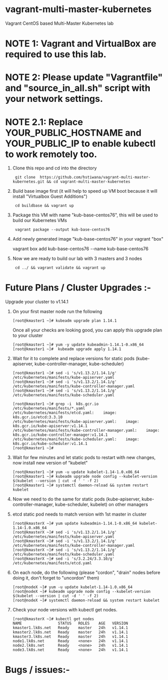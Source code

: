 # vagrant-multi-master-kubernetes
Vagrant CentOS based Multi-Master Kubernetes lab

# NOTE 1: Vagrant and VirtualBox are required to use this lab.
# NOTE 2: Please update "Vagrantfile" and "source_in_all.sh" script with your network settings.
# NOTE 2.1: Replace YOUR_PUBLIC_HOSTNAME and YOUR_PUBLIC_IP to enable kubectl to work remotely too.


1) Clone this repo and cd into the directory

    	git clone  https://github.com/hstiwana/vagrant-multi-master-kubernetes.git && cd vagrant-multi-master-kubernetes

2) Build base image first (it will help to speed up VM boot because it will install "Virtualbox Guest Additions")

     	cd buildbase && vagrant up

3) Package this VM with name "kub-base-centos76", this will be used to build our Kubernetes VMs
	
     	vagrant package --output kub-base-centos76

4) Add newly generated image "kub-base-centos76" in your vagrant "box"
		
   	vagrant box add kub-base-centos76 --name kub-base-centos76

5) Now we are ready to build our lab with 3 masters and 3 nodes
		
    	cd ../ && vagrant validate && vagrant up



# Future Plans / Cluster Upgrades :-
 Upgrade your cluster to v1.14.1
	
 1) On your first master node run the following
		
    	[root@kmaster1 ~]# kubeadm upgrade plan 1.14.1

    Once all your checks are looking good, you can apply this upgrade plan to your cluster
		
    	[root@kmaster1 ~]# yum -y update kubeadmin-1.14.1-0.x86_64 
    	[root@kmaster1 ~]#  kubeadm upgrade apply 1.14.1 

 2) Wait for it to complete and replace versions for static pods (kube-apiserver, kube-controller-manager, kube-scheduler)
		
    	[root@kmaster1 ~]# sed -i 's/v1.13.2/1.14.1/g' /etc/kubernetes/manifests/kube-apiserver.yaml  
    	[root@kmaster1 ~]# sed -i 's/v1.13.2/1.14.1/g' /etc/kubernetes/manifests/kube-controller-manager.yaml 
    	[root@kmaster1 ~]# sed -i 's/v1.13.2/1.14.1/g' /etc/kubernetes/manifests/kube-scheduler.yaml  

    	[root@kmaster1 ~]# grep -i  k8s.gcr.io /etc/kubernetes/manifests/*.yaml
    	/etc/kubernetes/manifests/etcd.yaml:    image: k8s.gcr.io/etcd:3.3.10
    	/etc/kubernetes/manifests/kube-apiserver.yaml:    image: k8s.gcr.io/kube-apiserver:v1.14.1
    	/etc/kubernetes/manifests/kube-controller-manager.yaml:    image: k8s.gcr.io/kube-controller-manager:v1.14.1
    	/etc/kubernetes/manifests/kube-scheduler.yaml:    image: k8s.gcr.io/kube-scheduler:v1.14.1
    	[root@kmaster1 ~]#

 3) Wait for few minutes and let static pods to restart with new changes, now install new version of "kubelet"

    	[root@kmaster1 ~]# yum -u update kubelet-1.14-1.0.x86_64
    	[root@kmaster1 ~]# kubeadm upgrade node config --kubelet-version $(kubelet --version | cut -d ' ' -f 2)
    	[root@kmaster1 ~]# systemctl daemon-reload && system restart kubelet
	
 4) Now we need to do the same for static pods (kube-apiserver, kube-controller-manager, kube-scheduler, kubelet) on other managers
	
 5) etcd static pod needs to match version with 1st master in cluster

    	[root@kmasterX ~]# yum update kubeadmin-1.14.1-0.x86_64 kubelet-1.14-1.0.x86_64
    	[root@kmasterX ~]# sed -i 's/v1.13.2/1.14.1/g' /etc/kubernetes/manifests/kube-apiserver.yaml  
    	[root@kmasterX ~]# sed -i 's/v1.13.2/1.14.1/g' /etc/kubernetes/manifests/kube-controller-manager.yaml 
    	[root@kmasterX ~]# sed -i 's/v1.13.2/1.14.1/g' /etc/kubernetes/manifests/kube-scheduler.yaml  
    	[root@kmasterX ~]# sed -i 's/3.2.24/3.3.10/g' /etc/kubernetes/manifests/etcd.yaml
			
 6) On each node, do the following (please "cordon", "drain" nodes before doing it, don't forget to "uncordon" them)
		
    	[root@nodeX ~]# yum -u update kubelet-1.14-1.0.x86_64
    	[root@nodeX ~]# kubeadm upgrade node config --kubelet-version $(kubelet --version | cut -d ' ' -f 2) 
    	[root@nodeX ~]# systemctl daemon-reload && system restart kubelet
   
 7) Check your node versions with kubectl get nodes.
   
     	[root@kmasterX ~]# kubectl get nodes
    	NAME                STATUS   ROLES    AGE   VERSION
    	kmaster1.lk8s.net   Ready    master   24h   v1.14.1
    	kmaster2.lk8s.net   Ready    master   24h   v1.14.1
    	kmaster3.lk8s.net   Ready    master   24h   v1.14.1
    	node1.lk8s.net      Ready    <none>   24h   v1.14.1
    	node2.lk8s.net      Ready    <none>   24h   v1.14.1
    	node3.lk8s.net      Ready    <none>   24h   v1.14.1
	
	

# Bugs / issues:-
